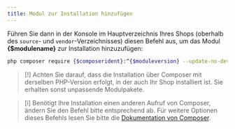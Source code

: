 ```yaml
---
title: Modul zur Installation hinzufügen
---
```


Führen Sie dann in der Konsole im Hauptverzeichnis Ihres Shops (oberhalb des `source`- und `vendor`-Verzeichnisses) diesen Befehl aus, um das Modul **{$modulename}** zur Installation hinzuzufügen:

```bash
php composer require {$composerident}:^{$moduleversion} --update-no-dev
``` 

> [!] Achten Sie darauf, dass die Installation über Composer mit derselben PHP-Version erfolgt, in der auch Ihr Shop installiert ist. Sie erhalten sonst unpassende Modulpakete.

> [i] Benötigt Ihre Installation einen anderen Aufruf von Composer, ändern Sie den Befehl bitte entsprechend ab. Für weitere Optionen dieses Befehls lesen Sie bitte die [Dokumentation von Composer](https://getcomposer.org/doc/03-cli.md#require).

